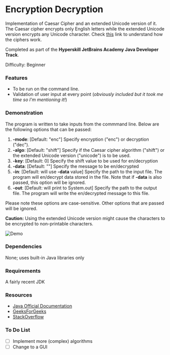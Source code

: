 # Encryption Decryption

Implementation of Caesar Cipher and an extended Unicode version of it.
The Caesar cipher encrypts only English letters while the extended Unicode version encrypts any Unicode character.
Check [this](http://practicalcryptography.com/ciphers/caesar-cipher/) link to understand how the ciphers work.

Completed as part of the **Hyperskill JetBrains Academy Java Developer Track**.

Difficulty: Beginner

### Features
* To be run on the command line.
* Validation of user input at every point (*obviously included but it took me time so I'm mentioning it!*)

### Demonstration

The program is written to take inputs from the commmand line. Below are the following options that can be passed:

1. **-mode**: [Default: "enc"] Specify encryption ("enc") or decryption ("dec").
2. **-algo**: [Default: "shift"] Specify if the Caesar cipher algorithm ("shift") or the extended Unicode version ("unicode") is to be used.
3. **-key**: [Default: 0] Specify the shift value to be used for en/decryption
4. **-data**: [Default: ""] Specify the message to be en/decrypted
5. **-in**: [Default: will use **-data** value] Specify the path to the input file. The program will en/decrypt data stored in the file. Note that if **-data** is also passed, this option will be ignored.
6. **-out**: [Default: will print to System.out] Specify the path to the output file. The program will write the en/decrypted message to this file.

Please note these options are case-sensitive. Other options that are passed will be ignored.

**Caution:** Using the extended Unicode version might cause the characters to be encrypted to non-printable characters.


![Demo](https://drive.google.com/uc?export=view&id=1lx21cbnJIqGyD5p35JvUwHEjjEAvp_a3)


### Dependencies

None; uses built-in Java libraries only

### Requirements

A fairly recent JDK

### Resources

* [Java Official Documentation](https://docs.oracle.com/javase/8/docs/)
* [GeeksForGeeks](https://www.geeksforgeeks.org/)
* [StackOverflow](https://stackoverflow.com/)

### To Do List

- [ ] Implement more (complex) algorithms
- [ ] Change to a GUI

